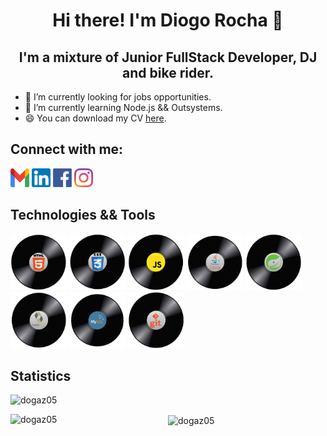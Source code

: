 <p align="center">
  <h1 align="center">  Hi there! I'm Diogo Rocha 👋</h1>
  <h2 align="center">  I'm a mixture of Junior FullStack Developer, DJ and bike rider.</h2> 
</p>

- 🔭 I’m currently looking for jobs opportunities.
- 🌱 I’m currently learning Node.js && Outsystems.
- 😄 You can download my CV [here](https://github.com/dogaz05/dogaz05/tree/main/resources/CV-proto.pdf).
<!-- - ⚡ You can look at my full stack here. -->

## Connect with me:

<p>
<a href="mailto:diogohugorocha@gmail.com"><img src="https://github.com/dogaz05/dogaz05/blob/main/resources/gmail.png" alt="gmail" width="30" height="30"/></a>
<a href="www.linkedin.com/in/diogohugorocha"><img src="https://github.com/dogaz05/dogaz05/blob/main/resources/linkedin.png" alt="linkedin" width="30" height="30"/></a>
<a href="https://www.facebook.com/dogaz.diogo"><img src="https://github.com/dogaz05/dogaz05/blob/main/resources/fb.png" alt="linkedin" width="30" height="30"/></a>
<a href="https://www.instagram.com/musgo.dogaz/"><img src="https://github.com/dogaz05/dogaz05/blob/main/resources/instagram.svg" alt="linkedin" width="30" height="30"/></a>
</p>

## Technologies && Tools

<p align="left">
<img src="https://github.com/dogaz05/dogaz05/blob/main/resources/html.png" alt="html5" width="90" height="90"/>
<img src="https://github.com/dogaz05/dogaz05/blob/main/resources/css.png" alt="css" width="90" height="90"/>
<img src="https://github.com/dogaz05/dogaz05/blob/main/resources/js.png" alt="js" width="90" height="90"/>
<img src="https://github.com/dogaz05/dogaz05/blob/main/resources/java.png" alt="java" width="90" height="90"/>
<img src="https://github.com/dogaz05/dogaz05/blob/main/resources/spring.png" alt="spring" width="90" height="90"/>
<img src="https://github.com/dogaz05/dogaz05/blob/main/resources/hibernate.png" alt="hibernate" width="90" height="90"/>
<img src="https://github.com/dogaz05/dogaz05/blob/main/resources/mysql.png" alt="mysql" width="90" height="90"/>
<img src="https://github.com/dogaz05/dogaz05/blob/main/resources/git.png" alt="git" width="90" height="90"/>
</p>

## Statistics

<p align="left"> <img src="https://komarev.com/ghpvc/?username=dogaz05" alt="dogaz05" /></p>
<p align="center">
<img align="left" src="https://github-readme-stats.vercel.app/api/top-langs?username=dogaz05&hide=SASS&locale=en&theme=dark" alt="dogaz05" />
<img align="center" src="https://github-readme-stats.vercel.app/api?username=dogaz05&show_icons=true&locale=en&theme=dark" alt="dogaz05" />
</p>


